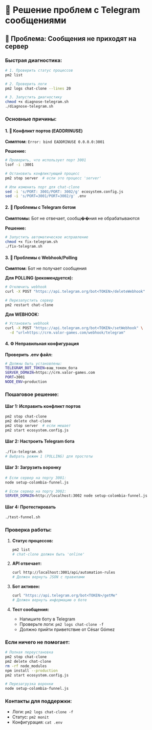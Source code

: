 # 🔧 Решение проблем с Telegram сообщениями

## 🚨 Проблема: Сообщения не приходят на сервер

### Быстрая диагностика:
```bash
# 1. Проверить статус процессов
pm2 list

# 2. Проверить логи
pm2 logs chat-clone --lines 20

# 3. Запустить диагностику
chmod +x diagnose-telegram.sh
./diagnose-telegram.sh
```

### Основные причины:

#### 1. 🔗 Конфликт портов (EADDRINUSE)
**Симптом:** `Error: bind EADDRINUSE 0.0.0.0:3001`

**Решение:**
```bash
# Проверить, что использует порт 3001
lsof -i :3001

# Остановить конфликтующий процесс
pm2 stop server  # если это процесс 'server'

# Или изменить порт для chat-clone
sed -i 's/PORT: 3001/PORT: 3002/g' ecosystem.config.js
sed -i 's/PORT=3001/PORT=3002/g' .env
```

#### 2. 🤖 Проблемы с Telegram ботом
**Симптомы:** Бот не отвечает, сообщ��ния не обрабатываются

**Решение:**
```bash
# Запустить автоматическое исправление
chmod +x fix-telegram.sh
./fix-telegram.sh
```

#### 3. 📡 Проблемы с Webhook/Polling
**Симптом:** Бот не получает сообщения

**Для POLLING (рекомендуется):**
```bash
# Отключить webhook
curl -X POST "https://api.telegram.org/bot<TOKEN>/deleteWebhook"

# Перезапустить сервер
pm2 restart chat-clone
```

**Для WEBHOOK:**
```bash
# Установить webhook
curl -X POST "https://api.telegram.org/bot<TOKEN>/setWebhook" \
  -d "url=https://crm.valor-games.com/webhook/telegram"
```

#### 4. ⚙️ Неправильная конфигурация
**Проверить .env файл:**
```bash
# Должны быть установлены:
TELEGRAM_BOT_TOKEN=ваш_токен_бота
SERVER_DOMAIN=https://crm.valor-games.com
PORT=3001
NODE_ENV=production
```

### Пошаговое решение:

#### Шаг 1: Исправить конфликт портов
```bash
pm2 stop chat-clone
pm2 delete chat-clone
pm2 stop server  # если мешает
pm2 start ecosystem.config.js
```

#### Шаг 2: Настроить Telegram бота
```bash
./fix-telegram.sh
# Выбрать режим 1 (POLLING) для простоты
```

#### Шаг 3: Загрузить воронку
```bash
# Если сервер на порту 3001:
node setup-colombia-funnel.js

# Если сервер на порту 3002:
SERVER_DOMAIN=http://localhost:3002 node setup-colombia-funnel.js
```

#### Шаг 4: Протестировать
```bash
./test-funnel.sh
```

### Проверка работы:

1. **Статус процессов:**
   ```bash
   pm2 list
   # chat-clone должен быть 'online'
   ```

2. **API отвечает:**
   ```bash
   curl http://localhost:3001/api/automation-rules
   # Должен вернуть JSON с правилами
   ```

3. **Бот активен:**
   ```bash
   curl "https://api.telegram.org/bot<TOKEN>/getMe"
   # Должен вернуть информацию о боте
   ```

4. **Тест сообщения:**
   - Напишите боту в Telegram
   - Проверьте логи: `pm2 logs chat-clone -f`
   - Должно прийти приветствие от César Gómez

### Если ничего не помогает:

```bash
# Полная переустановка
pm2 stop chat-clone
pm2 delete chat-clone
rm -rf node_modules
npm install --production
pm2 start ecosystem.config.js

# Перезагрузка воронки
node setup-colombia-funnel.js
```

### Контакты для поддержки:
- Логи: `pm2 logs chat-clone -f`
- Статус: `pm2 monit`
- Конфигурация: `cat .env`